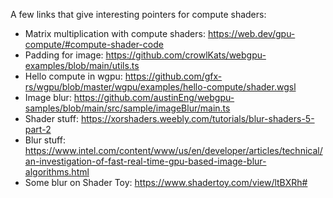 A few links that give interesting pointers for compute shaders:
* Matrix multiplication with compute shaders: https://web.dev/gpu-compute/#compute-shader-code
* Padding for image: https://github.com/crowlKats/webgpu-examples/blob/main/utils.ts
* Hello compute in wgpu: https://github.com/gfx-rs/wgpu/blob/master/wgpu/examples/hello-compute/shader.wgsl
* Image blur: https://github.com/austinEng/webgpu-samples/blob/main/src/sample/imageBlur/main.ts
* Shader stuff: https://xorshaders.weebly.com/tutorials/blur-shaders-5-part-2
* Blur stuff: https://www.intel.com/content/www/us/en/developer/articles/technical/an-investigation-of-fast-real-time-gpu-based-image-blur-algorithms.html
* Some blur on Shader Toy: https://www.shadertoy.com/view/ltBXRh#
